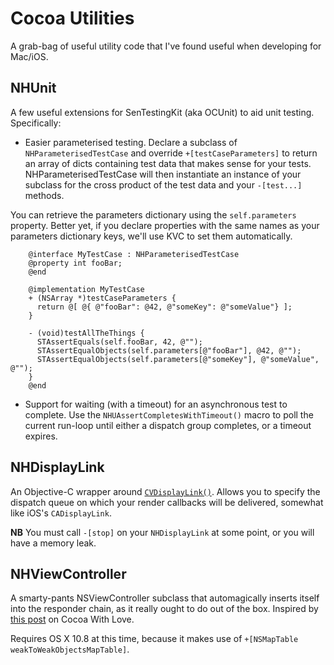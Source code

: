 # Cocoa Utilities
A grab-bag of useful utility code that I've found useful when developing for Mac/iOS.

## NHUnit
A few useful extensions for SenTestingKit (aka OCUnit) to aid unit testing. Specifically:
- Easier parameterised testing. Declare a subclass of `NHParameterisedTestCase` and override `+[testCaseParameters]` to return an array of dicts containing test data that makes sense for your tests. NHParameterisedTestCase will then instantiate an instance of your subclass for the cross product of the test data and your `-[test...]` methods.

You can retrieve the parameters dictionary using the `self.parameters` property. Better yet, if you declare properties with the same names as your parameters dictionary keys, we'll use KVC to set them automatically.

        @interface MyTestCase : NHParameterisedTestCase
        @property int fooBar;
        @end
        
        @implementation MyTestCase
        + (NSArray *)testCaseParameters {
          return @[ @{ @"fooBar": @42, @"someKey": @"someValue"} ];
        }

        - (void)testAllTheThings {
          STAssertEquals(self.fooBar, 42, @"");
          STAssertEqualObjects(self.parameters[@"fooBar"], @42, @"");
          STAssertEqualObjects(self.parameters[@"someKey"], @"someValue", @"");
        }
        @end

- Support for waiting (with a timeout) for an asynchronous test to complete. 
  Use the `NHUAssertCompletesWithTimeout()` macro to poll the current run-loop
  until either a dispatch group completes, or a timeout expires.

## NHDisplayLink
An Objective-C wrapper around [`CVDisplayLink()`](http://developer.apple.com/library/mac/#documentation/QuartzCore/Reference/CVDisplayLinkRef/Reference/reference.html). Allows you to specify the dispatch queue on which your render callbacks will be delivered, somewhat like iOS's `CADisplayLink`.

**NB** You must call `-[stop]` on your `NHDisplayLink` at some point, or you will have a memory leak.

## NHViewController
A smarty-pants NSViewController subclass that automagically inserts itself into the responder chain, as it really ought to do out of the box. Inspired by [this post](http://www.cocoawithlove.com/2008/07/better-integration-for-nsviewcontroller.html) on Cocoa With Love.

Requires OS X 10.8 at this time, because it makes use of `+[NSMapTable weakToWeakObjectsMapTable]`.